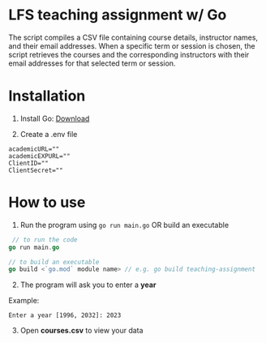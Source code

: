 # LFS teaching assignment w/ Go

The script compiles a CSV file containing course details, instructor names, and their email addresses. When a specific term or session is chosen, the script retrieves the courses and the corresponding instructors with their email addresses for that selected term or session.

# Installation
1. Install Go: [Download](https://go.dev/doc/install)

2. Create a .env file
```
academicURL=""
academicEXPURL=""
ClientID=""
ClientSecret=""
```

# How to use

1. Run the program using `go run main.go` OR build an executable
```go
 // to run the code
go run main.go

// to build an executable
go build <`go.mod` module name> // e.g. go build teaching-assignment
```
2. The program will ask you to enter a **year**

Example:
```
Enter a year [1996, 2032]: 2023
```

3. Open **courses.csv** to view your data